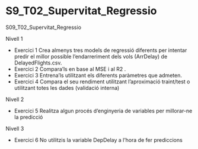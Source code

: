 # S9_T02_Supervitat_Regressio

S09_T02_Supervitat_Regressio 

Nivell 1
- Exercici 1
Crea almenys tres models de regressió diferents per intentar predir el millor possible l’endarreriment dels vols (ArrDelay) de DelayedFlights.csv.
- Exercici 2
Compara’ls en base al MSE i al R2 .
- Exercici 3
Entrena’ls utilitzant els diferents paràmetres que admeten.
- Exercici 4
Compara el seu rendiment utilitzant l’aproximació traint/test o utilitzant totes les dades (validació interna)

Nivell 2
- Exercici 5
Realitza algun procés d’enginyeria de variables per millorar-ne la predicció

Nivell 3
- Exercici 6
No utilitzis la variable DepDelay a l’hora de fer prediccions
